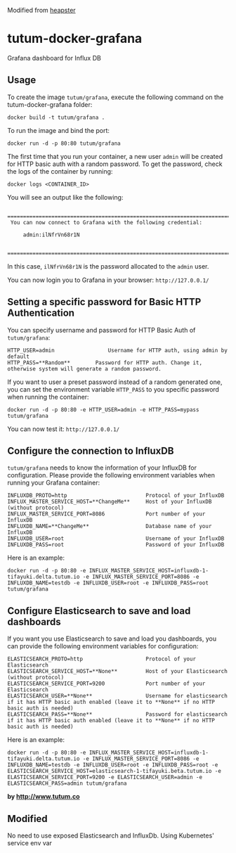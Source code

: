 Modified from [heapster](https://github.com/GoogleCloudPlatform/heapster/tree/master/influx-grafana/grafana)

tutum-docker-grafana
====================

Grafana dashboard for Influx DB


Usage
-----
To create the image `tutum/grafana`, execute the following command on the tutum-docker-grafana folder:

    docker build -t tutum/grafana .

To run the image and bind the port:

    docker run -d -p 80:80 tutum/grafana

The first time that you run your container, a new user `admin` will be created for HTTP basic auth with a random password. To get the password, check the logs of the container by running:

    docker logs <CONTAINER_ID>

You will see an output like the following:
```
 ========================================================================
 You can now connect to Grafana with the following credential:

     admin:ilNfrVn68r1N

 ========================================================================
```
In this case, `ilNfrVn68r1N` is the password allocated to the `admin` user.

You can now login you to Grafana in your browser: `http://127.0.0.1/`


Setting a specific password for Basic HTTP Authentication
---------------------------------------------------------

You can specify username and password for HTTP Basic Auth of `tutum/grafana`:

```
HTTP_USER=admin                 Username for HTTP auth, using admin by default
HTTP_PASS=**Random**        Password for HTTP auth. Change it, otherwise system will generate a random password.
```

If you want to user a preset password instead of a random generated one, you can set the environment variable `HTTP_PASS` to you specific password when running the container:

    docker run -d -p 80:80 -e HTTP_USER=admin -e HTTP_PASS=mypass tutum/grafana

You can now test it: `http://127.0.0.1/`


Configure the connection to InfluxDB
------------------------------------

`tutum/grafana` needs to know the information of your InfluxDB for configuration. Please provide the following environment variables when running your Grafana container:
```
INFLUXDB_PROTO=http                         Protocol of your InfluxDB
INFLUX_MASTER_SERVICE_HOST=**ChangeMe**     Host of your InfluxDB (without protocol)
INFLUX_MASTER_SERVICE_PORT=8086             Port number of your InfluxDB
INFLUXDB_NAME=**ChangeMe**                  Database name of your InfluxDB
INFLUXDB_USER=root                          Username of your InfluxDB
INFLUXDB_PASS=root                          Password of your InfluxDB
```

Here is an example:

    docker run -d -p 80:80 -e INFLUX_MASTER_SERVICE_HOST=influxdb-1-tifayuki.delta.tutum.io -e INFLUX_MASTER_SERVICE_PORT=8086 -e INFLUXDB_NAME=testdb -e INFLUXDB_USER=root -e INFLUXDB_PASS=root tutum/grafana


Configure Elasticsearch to save and load dashboards
---------------------------------------------------
If you want you use Elasticsearch to save and load you dashboards, you can provide the following environment variables for configuration:

```
ELASTICSEARCH_PROTO=http                    Protocol of your Elasticsearch
ELASTICSEARCH_SERVICE_HOST=**None**         Host of your Elasticsearch (without protocol)
ELASTICSEARCH_SERVICE_PORT=9200             Port number of your Elasticsearch
ELASTICSEARCH_USER=**None**                 Username for elasticsearch if it has HTTP basic auth enabled (leave it to **None** if no HTTP basic auth is needed)
ELASTICSEARCH_PASS=**None**                 Password for elasticsearch if it has HTTP basic auth enabled (leave it to **None** if no HTTP basic auth is needed)
```

Here is an example:

    docker run -d -p 80:80 -e INFLUX_MASTER_SERVICE_HOST=influxdb-1-tifayuki.delta.tutum.io -e INFLUX_MASTER_SERVICE_PORT=8086 -e INFLUXDB_NAME=testdb -e INFLUXDB_USER=root -e INFLUXDB_PASS=root -e ELASTICSEARCH_SERVICE_HOST=elasticsearch-1-tifayuki.beta.tutum.io -e ELASTICSEARCH_SERVICE_PORT=9200 -e ELASTICSEARCH_USER=admin -e ELASTICSEARCH_PASS=admin tutum/grafana


**by http://www.tutum.co**

Modified
--------

No need to use exposed Elasticsearch and InfluxDb.
Using Kubernetes' service env var



